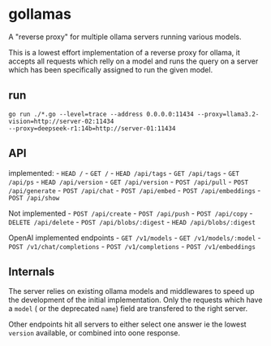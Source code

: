 # gollamas
A "reverse proxy" for multiple ollama servers running various models.

This is a lowest effort implementation of a reverse proxy for ollama, it accepts all requests which relly on a model and runs the query on a server which has been specifically assigned to run the given model.

## run 

````
go run ./*.go --level=trace --address 0.0.0.0:11434 --proxy=llama3.2-vision=http://server-02:11434 
--proxy=deepseek-r1:14b=http://server-01:11434
````

## API 
implemented:
	- `HEAD /`
	- `GET /`
	- `HEAD /api/tags`
	- `GET /api/tags`
	- `GET /api/ps`
	- `HEAD /api/version`
	- `GET /api/version`
	- `POST /api/pull`
	- `POST /api/generate`
	- `POST /api/chat`
	- `POST /api/embed`
	- `POST /api/embeddings`
	- `POST /api/show`

Not implemented
	- `POST /api/create`
	- `POST /api/push`
	- `POST /api/copy`
	- `DELETE /api/delete`
	- `POST /api/blobs/:digest`
	- `HEAD /api/blobs/:digest`

OpenAI implemented endpoints
	- `GET /v1/models`
	- `GET /v1/models/:model`
	- `POST /v1/chat/completions`
	- `POST /v1/completions`
	- `POST /v1/embeddings`

## Internals
The server relies on existing ollama models and middlewares to speed up the development of the initial implementation.
Only the requests which have a `model` ( or the deprecated `name`) field are transfered to the right server.

Other endpoints hit all servers to either select one answer ie the lowest `version` available, or combined into oone response.
